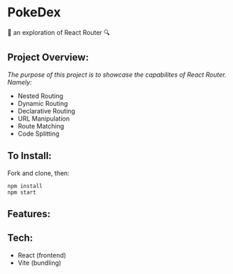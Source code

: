 # PokeDex
🔎 an exploration of React Router 🔍

## Project Overview:
*The purpose of this project is to showcase the capabilites of React Router. Namely:*
 - Nested Routing
 - Dynamic Routing
 - Declarative Routing
 - URL Manipulation
 - Route Matching
 - Code Splitting

## To Install:
Fork and clone, then:
```
npm install
npm start
```
## Features:

## Tech:
- React (frontend)
- Vite (bundling)

